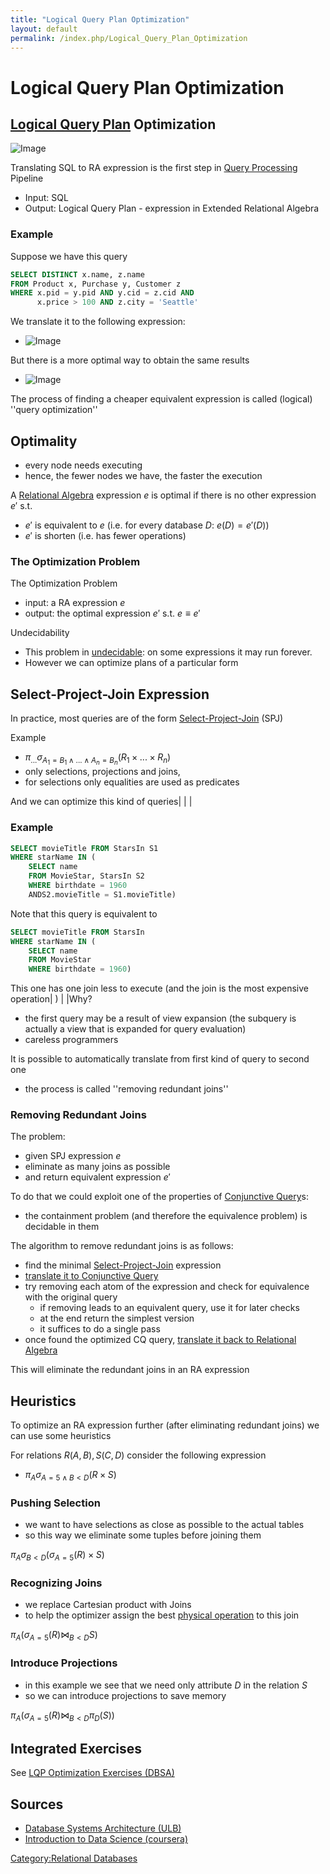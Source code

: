```yaml
---
title: "Logical Query Plan Optimization"
layout: default
permalink: /index.php/Logical_Query_Plan_Optimization
---
```


# Logical Query Plan Optimization

## [Logical Query Plan](Query_Plan#Logical_Query_Plan) Optimization
<img src="https://raw.github.com/alexeygrigorev/wiki-figures/master/ulb/dbsa/query-processing-1st.png" alt="Image">

Translating SQL to RA expression is the first step in [Query Processing](Query_Processing) Pipeline
- Input: SQL
- Output: Logical Query Plan - expression in Extended Relational Algebra



### Example
Suppose we have this query
```sql
SELECT DISTINCT x.name, z.name
FROM Product x, Purchase y, Customer z
WHERE x.pid = y.pid AND y.cid = z.cid AND
      x.price > 100 AND z.city = 'Seattle'
```

We translate it to the following expression:
- <img src="https://raw.github.com/alexeygrigorev/wiki-figures/master/ulb/dbsa/logical-query-plan-ex2.png" alt="Image">


But there is a more optimal way to obtain the same results 
- <img src="https://raw.github.com/alexeygrigorev/wiki-figures/master/ulb/dbsa/logical-query-plan-ex2-opt.png" alt="Image">

The process of finding a cheaper equivalent expression is called (logical) ''query optimization''


## Optimality
- every node needs executing 
- hence, the fewer nodes we have, the faster the execution 

A [Relational Algebra](Relational_Algebra) expression $e$ is optimal if there is no other expression $e'$ s.t.
- $e'$ is equivalent to $e$ (i.e. for every database $D:$ $e(D) = e'(D)$)
- $e'$ is shorten (i.e. has fewer operations)


### The Optimization Problem
The Optimization Problem
- input: a RA expression $e$
- output: the optimal expression $e'$ s.t. $e \equiv e'$

Undecidability 
- This problem in [undecidable](Decidability): on some expressions it may run forever.
- However we can optimize plans of a particular form


## Select-Project-Join Expression
In practice, most queries are of the form [Select-Project-Join](Select-Project-Join_Expression) (SPJ)

Example
- $\pi_\text{...} \sigma_{A_1 = B_1 \land ... \land A_n = B_n} (R_1 \times ... \times R_n)$
- only selections, projections and joins, 
- for selections only equalities are used as predicates

And we can optimize this kind of queries|    | |
### Example
```sql
SELECT movieTitle FROM StarsIn S1
WHERE starName IN (
    SELECT name
    FROM MovieStar, StarsIn S2
    WHERE birthdate = 1960
    ANDS2.movieTitle = S1.movieTitle)
```

Note that this query is equivalent to 
```sql
SELECT movieTitle FROM StarsIn
WHERE starName IN (
    SELECT name
    FROM MovieStar
    WHERE birthdate = 1960)
```

This one has one join less to execute (and the join is the most expensive operation|  ) | |Why? 
- the first query may be a result of view expansion (the subquery is actually a view that is expanded for query evaluation)
- careless programmers

It is possible to automatically translate from first kind of query to second one
- the process is called ''removing redundant joins''


### Removing Redundant Joins
The problem:
- given SPJ expression $e$
- eliminate as many joins as possible 
- and return equivalent expression $e'$

To do that we could exploit one of the properties of [Conjunctive Query](Conjunctive_Query)s: 
- the containment problem (and therefore the equivalence problem) is decidable in them


The algorithm to remove redundant joins is as follows:
- find the minimal [Select-Project-Join](Select-Project-Join_Expression) expression
- [translate it to Conjunctive Query](Conjunctive_Query#Translation_to_CQ)
- try removing each atom of the expression and check for equivalence with the original query
  - if removing leads to an equivalent query, use it for later checks 
  - at the end return the simplest version
  - it suffices to do a single pass
- once found the optimized CQ query, [translate it back to Relational Algebra](Conjunctive_Query#Translation_from_CQ)

This will eliminate the redundant joins in an RA expression


## Heuristics
To optimize an RA expression further (after eliminating redundant joins) we can use some heuristics 

For relations $R(A, B), S(C, D)$ consider the following expression
- $\pi_A \sigma_{A = 5 \land B < D} (R \times S)$


### Pushing Selection
- we want to have selections as close as possible to the actual tables
- so this way we eliminate some tuples before joining them

$\pi_A \sigma_{B < D} \big( \sigma_{A = 5}(R) \times S \big)$


### Recognizing Joins
- we replace Cartesian product with Joins
- to help the optimizer assign the best [physical operation](Physical_Operators_(databases)) to this join

$\pi_A \big( \sigma_{A = 5}(R) \Join_{B < D} S \big)$



### Introduce Projections
- in this example we see that we need only attribute $D$ in the relation $S$
- so we can introduce projections to save memory

$\pi_A \big( \sigma_{A = 5}(R) \Join_{B < D} \pi_D (S) \big)$


## Integrated Exercises
See [LQP Optimization Exercises (DBSA)](LQP_Optimization_Exercises_(DBSA))




## Sources
- [Database Systems Architecture (ULB)](Database_Systems_Architecture_(ULB))
- [Introduction to Data Science (coursera)](Introduction_to_Data_Science_(coursera))


[Category:Relational Databases](Category_Relational_Databases)